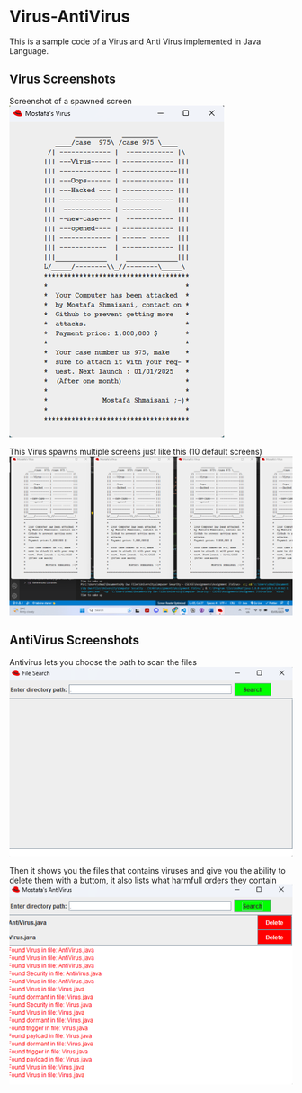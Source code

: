 # Virus-AntiVirus

This is a sample code of a Virus and Anti Virus implemented in Java Language.

## Virus Screenshots

Screenshot of a spawned screen
![Virus](<./SS%20%20(2).png>)

This Virus spawns multiple screens just like this (10 default screens)
![Viruses](<./SS%20%20(3).png>)

## AntiVirus Screenshots

Antivirus lets you choose the path to scan the files
![AntiVirus](<./SS%20%20(4).png>)

Then it shows you the files that contains viruses and give you the ability to delete them with a buttom, it also lists what harmfull orders they contain
![AntiVirus](<./SS%20%20(1).png>)
